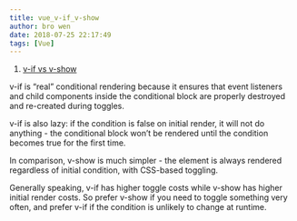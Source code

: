 ```yaml
---
title: vue_v-if_v-show
author: bro wen
date: 2018-07-25 22:17:49
tags: [Vue]
---
```


1. [v-if vs v-show](https://vuejs.org/v2/guide/conditional.html#v-if-vs-v-show)

v-if is “real” conditional rendering because it ensures that event listeners and child components inside the conditional block are properly destroyed and re-created during toggles.

v-if is also lazy: if the condition is false on initial render, it will not do anything - the conditional block won’t be rendered until the condition becomes true for the first time.

In comparison, v-show is much simpler - the element is always rendered regardless of initial condition, with CSS-based toggling.

Generally speaking, v-if has higher toggle costs while v-show has higher initial render costs. So prefer v-show if you need to toggle something very often, and prefer v-if if the condition is unlikely to change at runtime.